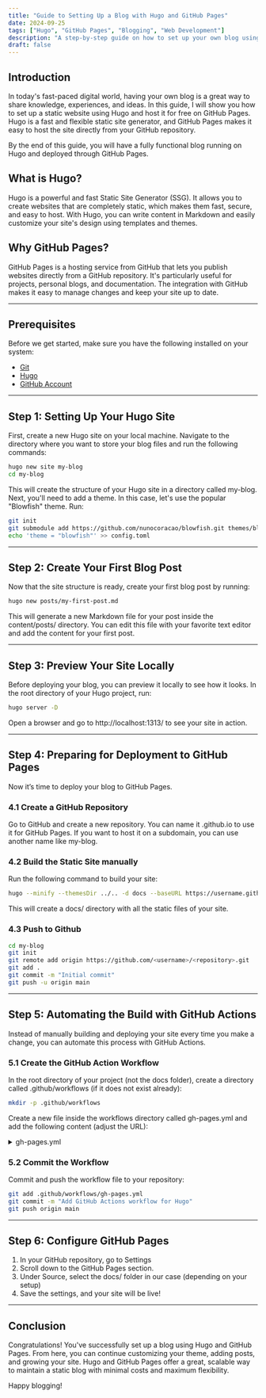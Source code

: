 ```yaml
---
title: "Guide to Setting Up a Blog with Hugo and GitHub Pages"
date: 2024-09-25
tags: ["Hugo", "GitHub Pages", "Blogging", "Web Development"]
description: "A step-by-step guide on how to set up your own blog using Hugo and GitHub Pages."
draft: false
---
```


## Introduction

In today's fast-paced digital world, having your own blog is a great way to share knowledge, experiences, and ideas. In this guide, I will show you how to set up a static website using Hugo and host it for free on GitHub Pages. Hugo is a fast and flexible static site generator, and GitHub Pages makes it easy to host the site directly from your GitHub repository.

By the end of this guide, you will have a fully functional blog running on Hugo and deployed through GitHub Pages.

## What is Hugo?

Hugo is a powerful and fast Static Site Generator (SSG). It allows you to create websites that are completely static, which makes them fast, secure, and easy to host. With Hugo, you can write content in Markdown and easily customize your site's design using templates and themes.

## Why GitHub Pages?

GitHub Pages is a hosting service from GitHub that lets you publish websites directly from a GitHub repository. It's particularly useful for projects, personal blogs, and documentation. The integration with GitHub makes it easy to manage changes and keep your site up to date.

---

## Prerequisites

Before we get started, make sure you have the following installed on your system:

- [Git](https://git-scm.com/)
- [Hugo](https://gohugo.io/getting-started/installing/)
- [GitHub Account](https://github.com/)

---

## Step 1: Setting Up Your Hugo Site

First, create a new Hugo site on your local machine. Navigate to the directory where you want to store your blog files and run the following commands:

```bash
hugo new site my-blog
cd my-blog
```

This will create the structure of your Hugo site in a directory called my-blog.
Next, you'll need to add a theme. In this case, let's use the popular "Blowfish" theme. Run:

```bash
git init
git submodule add https://github.com/nunocoracao/blowfish.git themes/blowfish
echo 'theme = "blowfish"' >> config.toml
```
---

## Step 2: Create Your First Blog Post
Now that the site structure is ready, create your first blog post by running:

```bash
hugo new posts/my-first-post.md
```
This will generate a new Markdown file for your post inside the content/posts/ directory. You can edit this file with your favorite text editor and add the content for your first post.

---
## Step 3: Preview Your Site Locally
Before deploying your blog, you can preview it locally to see how it looks. In the root directory of your Hugo project, run:
```bash
hugo server -D
```
Open a browser and go to http://localhost:1313/ to see your site in action.

---
## Step 4: Preparing for Deployment to GitHub Pages
Now it’s time to deploy your blog to GitHub Pages.

### 4.1 Create a GitHub Repository
Go to GitHub and create a new repository. You can name it <username>.github.io to use it for GitHub Pages. If you want to host it on a subdomain, you can use another name like my-blog.

### 4.2 Build the Static Site manually
Run the following command to build your site:
```bash
hugo --minify --themesDir ../.. -d docs --baseURL https://username.github.io/
```
This will create a docs/ directory with all the static files of your site.

### 4.3 Push to Github
```bash
cd my-blog
git init
git remote add origin https://github.com/<username>/<repository>.git
git add .
git commit -m "Initial commit"
git push -u origin main
```

---

## Step 5: Automating the Build with GitHub Actions
Instead of manually building and deploying your site every time you make a change, you can automate this process with GitHub Actions.

### 5.1 Create the GitHub Action Workflow
In the root directory of your project (not the docs folder), create a directory called .github/workflows (if it does not exist already):

```bash
mkdir -p .github/workflows
```
Create a new file inside the workflows directory called gh-pages.yml and add the following content (adjust the URL):

<details>
<summary>gh-pages.yml</summary>

```bash
# Sample workflow for building and deploying a Hugo site to GitHub Pages
name: Blowfish Docs Deploy

on:
  # Runs on pushes targeting the default branch
  push:
    branches: ["main"]
#
  # Allows you to run this workflow manually from the Actions tab
  workflow_dispatch:

# Sets permissions of the GITHUB_TOKEN to allow deployment to GitHub Pages
permissions:
  contents: read
  pages: write
  id-token: write

# Allow one concurrent deployment
concurrency:
  group: "pages"
  cancel-in-progress: true

# Default to bash
defaults:
  run:
    shell: bash

jobs:
  # Build job
  build:
    runs-on: ubuntu-latest
    env:
      HUGO_VERSION: 0.102.3
    steps:
      - name: Install Hugo CLI
        run: |
          wget -O ${{ runner.temp }}/hugo.deb https://github.com/gohugoio/hugo/releases/download/v${HUGO_VERSION}/hugo_extended_${HUGO_VERSION}_Linux-64bit.deb \
          && sudo dpkg -i ${{ runner.temp }}/hugo.deb
      - name: Checkout
        uses: actions/checkout@v4
        with:
          submodules: recursive
      - name: Setup Pages
        id: pages
        uses: actions/configure-pages@v5
      - name: Build with Hugo
        env:
          HUGO_ENVIRONMENT: production
          HUGO_ENV: production
        run: |
          hugo --minify --themesDir ../.. -d docs --baseURL https://username.github.io/
          echo "Build completed"
          ls -la docs
      - name: Upload artifact
        uses: actions/upload-pages-artifact@v3
        with:
          path: ./docs


  # Deployment job
  deploy:
    environment:
      name: github-pages
      url: https://emrehayta.github.io/
    runs-on: ubuntu-latest
    needs: build
    steps:
      - name: Deploy to GitHub Pages
        id: deployment
        uses: actions/deploy-pages@v4
```
</details>

### 5.2 Commit the Workflow
Commit and push the workflow file to your repository:
```bash
git add .github/workflows/gh-pages.yml
git commit -m "Add GitHub Actions workflow for Hugo"
git push origin main
```


---
## Step 6: Configure GitHub Pages
1. In your GitHub repository, go to Settings
2. Scroll down to the GitHub Pages section.
3. Under Source, select the docs/ folder in our case (depending on your setup)
4. Save the settings, and your site will be live!

---

## Conclusion
Congratulations! You've successfully set up a blog using Hugo and GitHub Pages. From here, you can continue customizing your theme, adding posts, and growing your site. Hugo and GitHub Pages offer a great, scalable way to maintain a static blog with minimal costs and maximum flexibility.

Happy blogging!

